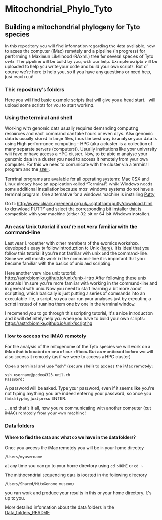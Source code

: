 # Mitochondrial_Phylo_Tyto
## Building a mitochondrial phylogeny for Tyto species

In this repository you will find information regarding the data available, how to acees the computer (iMac) remotely and a pipeline (in progress) for performing a Maximun Likelihood (RAxmL) tree for several species of Tyto owls. The pipeline will be build by you, with our help. Example scripts will be uploaded to help you write your code and build your own scripts. But of course we're here to help you, so if you have any questions or need help, just reach out!

### This repository's folders
Here you will find basic example scripts that will give you a head start. I will upload some scripts for you to start working.

### Using the terminal and shell
Working with genomic data usually requires demanding computing resources and each command can take hours or even days. Also genomic data is usually stored in large files, thus the best way to analyse your data is using High performance computing - HPC (aka a cluster: is a collection of many separate servers (computers)). Usually institutions like your university will have or have access a HPC cluster. Now, to be able to analyse your genomic data in a cluster you need to access it remotely from your own computer. For this we need to comunicate with the cluster via a terminal program and the [shell](https://en.wikipedia.org/wiki/Shell_(computing)).

Terminal programs are available for all operating systems: Mac OSX and Linux already have an application called “Terminal”, while Windows needs some additional installation because most windows systems do not have a terminal program. One alternative for a windows machine is installing [Putty](https://www.putty.org/)

Go to http://www.chiark.greenend.org.uk/~sgtatham/putty/download.html to donwload PUTTY and select the corresponding bit installer that is compatible with your machine (either 32-bit or 64-bit Windows installer). 


### An easy Unix tutorial if you're not very familiar with the command-line
Last year I, together with other members of the evomics workshop, developed a easy to follow introduction to Unix ([here](https://evomics.org/learning/population-and-speciation-genomics/2022-population-and-speciation-genomics/unix-primer/)). It is ideal that you follow this tutorial if you're not familiar with unix and the command-line. Since we will mostly work in the command-line it is important that you become familiar with the basics of unix and scripting. 

Here another very nice unix tutorial: https://astrobiomike.github.io/unix/unix-intro
After following these unix tutorials I'm sure you're more familiar with working in the command-line and in general with unix. Now you need to start learning a bit more about scriptting, which basically is just putting a series of commands into an executable file, a script, so you can run your analyses just by executing a script instead of running them one by one in the terminal window.

I recomend you to go through this scripting tutorial, it's a nice introduction and it will definitely help you when you have to build your own scripts: https://astrobiomike.github.io/unix/scripting

### How to access the iMAC remotely
For the analysis of the mitogenome of the Tyto species we will work on a iMac that is located on one of our offices. But as mentioned before we will also access it remotely (as if we were to access a HPC cluster)

Open a terminal and use "ssh" (secure shell) to access the iMac remotely:

```
ssh username@pcdee4323.unil.ch
Password:
```

A password will be asked. Type your password, even if it seems like you're not typing anything, you are indeed entering your password, so once you finish typing just press ENTER.

... and that's it all, now you're communicating with another computer (out iMAC) remotely from your own machine!

### Data folders

#### Where to find the data and what do we have in the data folders?

Once you access the iMac remotely you will be in your home directoy

```
/Users/myusername
```
at any time you can go to your home directory using ` cd $HOME ` or ` cd ~ `

The mithocondrial sequencing data is located in the following directory

```
/Users/Shared/MitoGenome_museum/
```
you can work and produce your results in this or your home directory. It's up to you.

More detailed information about the data folders in the [Data_folders_README](Data_folders.md)
### 
